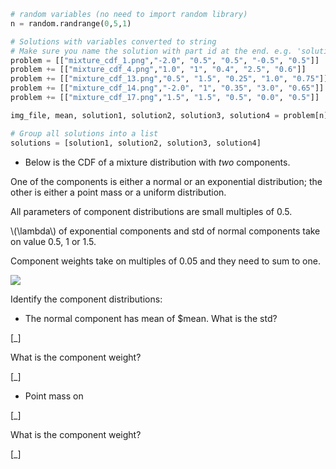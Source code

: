 ```python
# random variables (no need to import random library)
n = random.randrange(0,5,1)

# Solutions with variables converted to string
# Make sure you name the solution with part id at the end. e.g. 'solution1' will be solution for part 1.
problem = [["mixture_cdf_1.png","-2.0", "0.5", "0.5", "-0.5", "0.5"]]
problem += [["mixture_cdf_4.png","1.0", "1", "0.4", "2.5", "0.6"]]
problem += [["mixture_cdf_13.png","0.5", "1.5", "0.25", "1.0", "0.75"]]
problem += [["mixture_cdf_14.png","-2.0", "1", "0.35", "3.0", "0.65"]]
problem += [["mixture_cdf_17.png","1.5", "1.5", "0.5", "0.0", "0.5"]]

img_file, mean, solution1, solution2, solution3, solution4 = problem[n]

# Group all solutions into a list
solutions = [solution1, solution2, solution3, solution4]


```



* Below is the CDF of a mixture distribution with *two* components.

One of the components is either a normal or an exponential distribution; the other is either a point mass or a uniform distribution.

All parameters of component distributions are small multiples of 0.5.

\\\(\lambda\\\) of exponential components and std of normal components take on value 0.5, 1 or 1.5.

Component weights take on multiples of 0.05 and they need to sum to one.

<img src="/static/$img_file"/>

Identify the component distributions:

* The normal component has mean of $mean. What is the std?

[_]

What is the component weight?

[_]

* Point mass on

[_]

What is the component weight?

[_]

